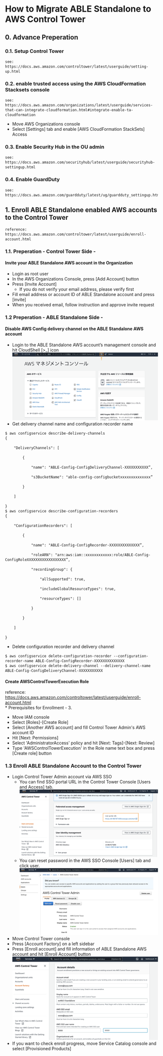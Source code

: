 # How to Migrate ABLE Standalone to AWS Control Tower
## 0. Advance Preperation
### 0.1. Setup Control Tower
	see: https://docs.aws.amazon.com/controltower/latest/userguide/setting-up.html
### 0.2. enable trusted access using the AWS CloudFormation Stacksets console
	see: https://docs.aws.amazon.com/organizations/latest/userguide/services-that-can-integrate-cloudformation.html#integrate-enable-ta-cloudformation  
* Move AWS Organizations console  
* Select [Settings] tab and enable [AWS CloudFormation StackSets] Access

### 0.3. Enable Security Hub in the OU admin
	see: https://docs.aws.amazon.com/securityhub/latest/userguide/securityhub-settingup.html
### 0.4. Enable GuardDuty
    see: https://docs.aws.amazon.com/guardduty/latest/ug/guardduty_settingup.html


## 1. Enroll ABLE Standalone enabled AWS accounts to the Control Tower
	reference: https://docs.aws.amazon.com/controltower/latest/userguide/enroll-account.html

### 1.1. Preperation - Control Tower Side -

#### Invite your ABLE Standalone AWS account in the Organization
* Login as root user
* In the AWS Organizations Console, press [Add Account] button
* Press [Invite Account]
    * If you do not verify your email address, please verify first
* Fill email address or account ID of ABLE Standalone account and press [invite]
* When you received email, follow instruction and approve invite request

### 1.2 Preperation - ABLE Standalone Side -
#### Disable AWS Config delivery channel on the ABLE Standalone AWS account
* Login to the ABLE Standalone AWS account’s management console and hit CloudShell [>_] icon
![OpenConsole](/doc/img/OpenConsole.png)
* Get delivery channel name and configuration recorder name
```
$ aws configservice describe-delivery-channels
{

    "DeliveryChannels": [

        {

            "name": "ABLE-Config-ConfigDeliveryChannel-XXXXXXXXXXX”,

            "s3BucketName": "able-config-configbucketxxxxxxxxxxxxxx”

        }

    ]

}
$ aws configservice describe-configuration-recorders
{

    "ConfigurationRecorders": [

        {

            "name": "ABLE-Config-ConfigRecorder-XXXXXXXXXXXXXX”,

            "roleARN": "arn:aws:iam::xxxxxxxxxxxx:role/ABLE-Config-ConfigRoleXXXXXXXXXXXXXXXXXX”,

            "recordingGroup": {

                "allSupported": true,

                "includeGlobalResourceTypes": true,

                "resourceTypes": []

            }

        }

    ]

}
```
* Delete configuration recorder and delivery channel
```
$ aws configservice delete-configuration-recorder --configuration-recorder-name ABLE-Config-ConfigRecorder-XXXXXXXXXXXXXX
$ aws configservice delete-delivery-channel --delivery-channel-name ABLE-Config-ConfigDeliveryChannel-XXXXXXXXXXX
```
#### Create AWSControlTowerExecution Role
reference: https://docs.aws.amazon.com/controltower/latest/userguide/enroll-account.html  
    * Prerequisites for Enrollment - 3.
* Move IAM console
* Select [Roles]-[Create Role]
* Select [Another AWS account] and fill Control Tower Admin's AWS account ID
* Hit [Next: Permissions]
* Select 'AdministratorAccess' policy and hit [Next: Tags]-[Next: Review]
* Type 'AWSControlTowerExecution' in the  Role name text box and press [Create role] button


### 1.3 Enroll ABLE Standalone Account to the Control Tower
* Login Control Tower Admin account via AWS SSO
    * You can find SSO portal URL in the Control Tower Console [Users and Access] tab.
    ![SSOURL](/doc/img/SSOURL.png)
    * You can reset password in the AWS SSO Console [Users] tab and click user.
    ![ChangePass](/doc/img/ChangePass.png)
* Move Control Tower console
* Press [Account Factory] on a left sidebar
* Press [Enroll account] and fill information of ABLE Standalone AWS account and hit [Enroll Account] button
![Enroll](/doc/img/Enroll.png)
* If you want to check enroll progress, move Service Catalog console and select [Provisioned Products]
